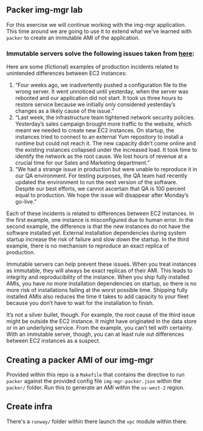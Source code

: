 ## Packer img-mgr lab

For this exercise we will continue working with the img-mgr application. This time around we are going to use it to extend what we've learned with `packer` to create an immutable AMI of the application.

### Immutable servers solve the following issues taken from [here](https://aws.amazon.com/blogs/mt/create-immutable-servers-using-ec2-image-builder-aws-codepipeline/):

Here are some (fictional) examples of production incidents related to unintended differences between EC2 instances:

1.  “Four weeks ago, we inadvertently pushed a configuration file to the wrong server. It went unnoticed until yesterday, when the server was rebooted and our application did not start. It took us three hours to restore service because we initially only considered yesterday’s changes as a likely cause of the issue.”
2.  “Last week, the infrastructure team tightened network security policies. Yesterday’s sales campaign brought more traffic to the website, which meant we needed to create new EC2 instances. On startup, the instances tried to connect to an external Yum repository to install a runtime but could not reach it. The new capacity didn’t come online and the existing instances collapsed under the increased load. It took time to identify the network as the root cause. We lost hours of revenue at a crucial time for our Sales and Marketing department.”
3.  “We had a strange issue in production but were unable to reproduce it in our QA environment. For testing purposes, the QA team had recently updated the environment to run the next version of the software. Despite our best efforts, we cannot ascertain that QA is 100 percent equal to production. We hope the issue will disappear after Monday’s go-live.”

Each of these incidents is related to differences between EC2 instances. In the first example, one instance is misconfigured due to human error. In the second example, the difference is that the new instances do not have the software installed yet. External installation dependencies during system startup increase the risk of failure and slow down the startup. In the third example, there is no mechanism to reproduce an exact replica of production.

Immutable servers can help prevent these issues. When you treat instances as immutable, they will always be exact replicas of their AMI. This leads to integrity and reproducibility of the instance. When you ship fully installed AMIs, you have no more installation dependencies on startup, so there is no more risk of installations failing at the worst possible time. Shipping fully installed AMIs also reduces the time it takes to add capacity to your fleet because you don’t have to wait for the installation to finish.

It’s not a silver bullet, though. For example, the root cause of the third issue might be outside the EC2 instance. It might have originated in the data store or in an underlying service. From the example, you can’t tell with certainty. With an immutable server, though, you can at least rule out differences between EC2 instances as a suspect.

## Creating a packer AMI of our img-mgr

Provided within this repo is a `Makefile` that contains the directive to run `packer` against the provided config file `img-mgr-packer.json` within the `packer/` folder. Run this to generate an AMI within the `us-west-2` region.

## Create infra

There's a `runway/` folder within there launch the `vpc` module within there.
